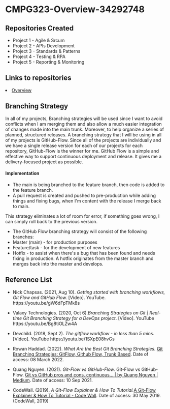 # CMPG323-Overview-34292748

## Repositories Created
 <ul>
<li>Project 1 - Agile & Srcum</li>
<li>Project 2 - APIs Development</li>
<li>Project 3 - Standards & Patterns</li>
<li>Project 4 - Testing & RPA</li>
<li>Project 5 - Reporting & Monitoring</li>
</ul>

## Links to repositories
<li> <a href = "https://github.com/givenmnisi6/CMPG323-Overview-34292748"> Overview </a></li>

## Branching Strategy

In all of my projects, Branching strategies will be used since I want to avoid conflicts when I am merging them and also allow a much easier integration of changes made into the main trunk. Moreover, to help organize a series of planned, structured releases. A branching strategy that I will be using in all of my projects is GitHub-Flow. Since all of the projects are individually and we have a single release version for each of our projects for each repository, GitHub-Flow is the winner for me. GitHub Flow is a simple and effective way to support continuous deployment and release. It gives me a delivery-focused project as possible.
#### Implementation
<ul>
<li>The main is being branched to the feature branch, then code is added to the feature branch.</li>
<li>A pull request is created and pushed to pre-production while adding things and fixing bugs, when I'm content with the release I merge back to main.</li>
</ul>
This strategy eliminates a lot of room for error, if something goes wrong, I can simply roll back to the previous version.
<ul>
<li>The GitHub Flow branching strategy will consist of the following branches:  </li>
<li>Master (main) - for production purposes </li>
<li>Feature/task - for the development of new features </li>
<li>Hotfix - to assist when there's a bug that has been found and needs fixing in production. A hotfix originates from the master branch and merges back into the master and develops. </li>
</ul>

## Reference List
<ul>
<li><p>Nick Chapsas. (2021, Aug 10).<i> Getting started with branching workflows, Git Flow and GitHub Flow.</i> [Video]. YouTube. https://youtu.be/gW6dFpTMk8s <br></li>
<li><p>Valaxy Technologies. (2020, Oct 6).<i>Branching Strategies on Git | Real-time Git Branching Strategy for a DevOps project</i>. [Video]. YouTube https://youtu.be/Bg8tiOLZw4A <br></li>
<li><p>Devchild. (2018, Sept 2).<i> The gitflow workflow - in less than 5 mins.</i> [Video]. YouTube https://youtu.be/1SXpE08hvGs <br></li>
<li><p>Rowan Haddad. (2022).<i> What Are the Best Git Branching Strategies.</i> <a href="https://www.flagship.io/git-branching-strategies/">Git Branching Strategies: GitFlow, Github Flow, Trunk Based</a>. Date of access: 08 March 2022.<br></li>
<li><p>Quang Nguyen. (2021). <i>Git-Flow vs GitHub-Flow.</i> Git-Flow vs GitHub-Flow. <a href="https://quangnguyennd.medium.com/git-flow-vs-github-flow-620c922b2cbd">Git vs GitHub pros and cons. continuous… | by Quang Nguyen | Medium</a>. Date of access: 10 Sep 2021.<br></li> 
<li><p>CodeWall. (2019). <i>A Git-Flow Explainer & How To Tutorial.</i><a href="https://www.codewall.co.uk/a-git-flow-explainer-how-to-tutorial/">A Git-Flow Explainer & How To Tutorial - Code Wall</a>. Date of access: 30 May 2019. (CodeWall, 2019)<br></li> 
</ul>
